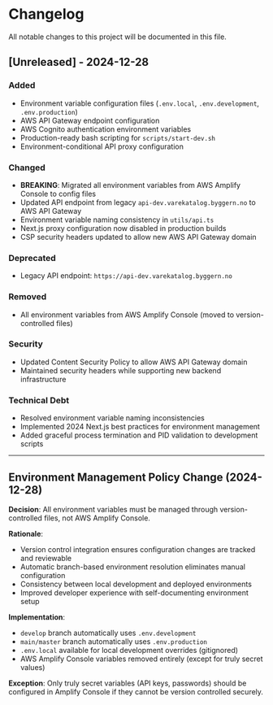 # Changelog

All notable changes to this project will be documented in this file.

## [Unreleased] - 2024-12-28

### Added
- Environment variable configuration files (`.env.local`, `.env.development`, `.env.production`)
- AWS API Gateway endpoint configuration
- AWS Cognito authentication environment variables
- Production-ready bash scripting for `scripts/start-dev.sh`
- Environment-conditional API proxy configuration

### Changed
- **BREAKING**: Migrated all environment variables from AWS Amplify Console to config files
- Updated API endpoint from legacy `api-dev.varekatalog.byggern.no` to AWS API Gateway
- Environment variable naming consistency in `utils/api.ts`
- Next.js proxy configuration now disabled in production builds
- CSP security headers updated to allow new AWS API Gateway domain

### Deprecated
- Legacy API endpoint: `https://api-dev.varekatalog.byggern.no`

### Removed
- All environment variables from AWS Amplify Console (moved to version-controlled files)

### Security
- Updated Content Security Policy to allow AWS API Gateway domain
- Maintained security headers while supporting new backend infrastructure

### Technical Debt
- Resolved environment variable naming inconsistencies
- Implemented 2024 Next.js best practices for environment management
- Added graceful process termination and PID validation to development scripts

---

## Environment Management Policy Change (2024-12-28)

**Decision**: All environment variables must be managed through version-controlled files, not AWS Amplify Console.

**Rationale**:
- Version control integration ensures configuration changes are tracked and reviewable
- Automatic branch-based environment resolution eliminates manual configuration
- Consistency between local development and deployed environments
- Improved developer experience with self-documenting environment setup

**Implementation**:
- `develop` branch automatically uses `.env.development`
- `main/master` branch automatically uses `.env.production`
- `.env.local` available for local development overrides (gitignored)
- AWS Amplify Console variables removed entirely (except for truly secret values)

**Exception**: Only truly secret variables (API keys, passwords) should be configured in Amplify Console if they cannot be version controlled securely.
